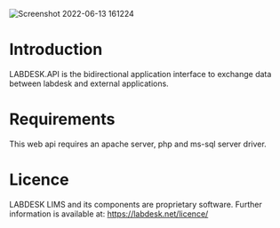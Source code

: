 ![Screenshot 2022-06-13 161224](https://user-images.githubusercontent.com/77008074/173373322-ba866e8b-1fdf-49be-b0aa-e7b65b3e9c83.png)


# Introduction
LABDESK.API is the bidirectional application interface to exchange data between labdesk and external applications.

# Requirements
This web api requires an apache server, php and ms-sql server driver.

# Licence
LABDESK LIMS and its components are proprietary software. Further information is available at: https://labdesk.net/licence/
